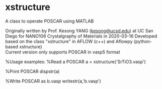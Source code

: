 # xstructure
A class to operate POSCAR using MATLAB


Originally written by Prof. Kesong YANG (kesong@ucsd.edu) at UC San Diego for NANO106 Crystalgraphy of Materials in 2020-03-16
Developed based on the class "xstructure" in AFLOW (c++) and Aflowpy (python-based xstructure)  
Current version only supports POSCAR in vasp5 format


%Usage examples:
%Read a POSCAR 
a = xstructure('SrTiO3.vasp')

%Print POSCAR
dispstr(a)

%Write POSCAR as b.vasp
writestr(a,'b.vasp')
